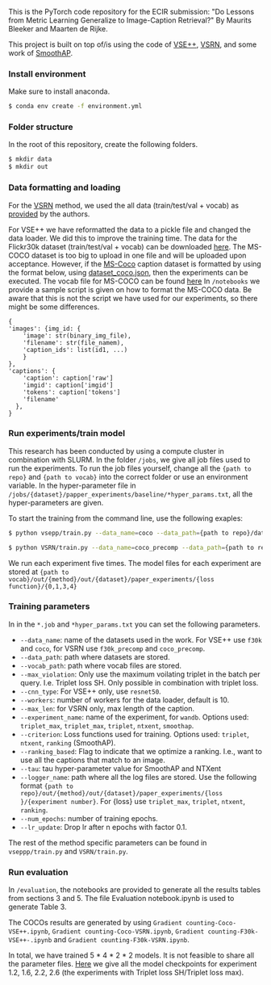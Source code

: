 This is the PyTorch code repository for the ECIR submission: "Do Lessons from Metric Learning Generalize to Image-Caption Retrieval?" By Maurits Bleeker and Maarten de Rijke.

This project is built on top of/is using  the code of [VSE++](https://github.com/fartashf/vsepp), [VSRN](https://github.com/KunpengLi1994/VSRN/), and some work of [SmoothAP](https://github.com/Andrew-Brown1/Smooth_AP). 

### Install environment

Make sure to install anaconda.

```bash
$ conda env create -f environment.yml
```

### Folder structure 

In the root of this repository, create the following folders.

```bash
$ mkdir data
$ mkdir out
```



### Data formatting and loading 

For the [VSRN](https://github.com/KunpengLi1994/VSRN/) method, we used the all data (train/test/val + vocab) as [provided](https://github.com/KunpengLi1994/VSRN/#download-datahttps://github.com/KunpengLi1994/VSRN/#download-data) by the authors. 

For VSE++ we have reformatted the data to a pickle file and changed the data loader. We did this to improve the training time. 
The data for the Flickr30k dataset (train/test/val + vocab)  can be downloaded [here](https://surfdrive.surf.nl/files/index.php/s/qnWabw1G5IqwARm?path=%2Fdata%2Fvsepp%2FVSEPP%2Ff30k). 
The MS-COCO dataset is too big to upload in one file and will be uploaded upon acceptance. However, if the [MS-Coco](https://cocodataset.org/#home) caption dataset is formatted by using the format below, using [dataset_coco.json](https://surfdrive.surf.nl/files/index.php/s/qnWabw1G5IqwARm?path=%2Fdata), then the experiments can be executed. The vocab file for MS-COCO can be found [here](https://surfdrive.surf.nl/files/index.php/s/qnWabw1G5IqwARm?path=%2Fdata%2Fvocab_vsrn)
In `/notebooks` we provide a sample script is given on how to format the MS-COCO data. Be aware that this is not the script we have used for our experiments, so there might be some differences.


```
{
'images': {img_id: {
    'image': str(binary_img_file),
    'filename': str(file_namem), 
    'caption_ids': list(id1, ...)
    }
},
'captions': {
    'caption': caption['raw']
    'imgid': caption['imgid']
    'tokens': caption['tokens']
    'filename'
  },
}
```
### Run experiments/train model

This research has been conducted by using a compute cluster in combination with SLURM. In the folder `/jobs`, we give all job files used to run the experiments. To run the job files yourself, change all the `{path to repo}` and `{path to vocab}` into the correct folder or use an environment variable. In the hyper-parameter file in `/jobs/{dataset}/papper_experiments/baseline/*hyper_params.txt`, all the hyper-parameters are given.

To start the training from the command line, use the following exaples:

```bash
$ python vsepp/train.py --data_name=coco --data_path={path to repo}/data/vsepp/coco -vocab_path={path to repo}/vsepp/coco --cnn_type=resnet50 --workers=10 --experiment_name=coco_triplet_max --criterion triplet --max_violation --logger_name {path to repo}/out/vsepp/out/coco/paper_experiments/triplet_max/0
```

```bash
$ python VSRN/train.py --data_name=coco_precomp --data_path={path to repo}/data/vsrn/coco -vocab_path={path to repo}/vsrn/coco --cnn_type=resnet50 --workers=10 --max_len 60 -experiment_name=coco_triplet_max --criterion triplet --max_violation --logger_name {path to vocab}/out/vsrn/out/coco/paper_experiments/triplet_max/0 --lr_update 15
```

We run each experiment five times. The model files for each experiment are stored at `{path to vocab}/out/{method}/out/{dataset}/paper_experiments/{loss function}/{0,1,3,4}`

### Training parameters

In in the `*.job` and `*hyper_params.txt` you can set the following parameters. 
- `--data_name`: name of the datasets used in the work. For VSE++ use `f30k` and `coco`, for VSRN use `f30k_precomp` and `coco_precomp`.
- `--data_path`: path where datasets are stored.
- `--vocab_path`: path where vocab files are stored.
- `--max_violation`: Only use the maximum voilating triplet in the batch per query. I.e. Triplet loss SH. Only possible in combination with triplet loss.
- `--cnn_type`: For VSE++ only, use `resnet50`.
- `--workers`: number of workers for the data loader, default is 10.
- `--max_len`: for VSRN only, max length of the caption.
- `--experiment_name`: name of the experiment, for `wandb`. Options used: `triplet_max`, `triplet_max`, `triplet`, `ntxent`, `smoothap`.
- `--criterion`: Loss functions used for training. Options used: `triplet`, `ntxent`, `ranking` (SmoothAP).
- `--ranking_based`: Flag to indicate that we optimize a ranking. I.e., want to use all the captions that match to an image.
- `--tau`: tau hyper-parameter value for SmoothAP and NTXent
- `--logger_name`: path where all the log files are stored. Use the following format `{path to repo}/out/{method}/out/{dataset}/paper_experiments/{loss }/{experiment number}`. For {loss} use `triplet_max`, `triplet`, `ntxent`, `ranking`.
- `--num_epochs`: number of training epochs.
- `--lr_update`: Drop lr after n epochs with factor 0.1.

The rest of the method specific parameters can be found in `vseppp/train.py` and `VSRN/train.py`.

### Run evaluation

In `/evaluation`, the notebooks are provided to generate all the results tables from sections 3 and 5. 
The file Evaluation notebook.ipynb is used to generate Table 3.

The COCOs results are generated by using `Gradient counting-Coco-VSE++.ipynb`, `Gradient counting-Coco-VSRN.ipynb`, `Gradient counting-F30k-VSE++-.ipynb` and `Gradient counting-F30k-VSRN.ipynb`. 

In total, we have trained 5 * 4 * 2 * 2 models. It is not feasible to share all the parameter files. [Here](https://surfdrive.surf.nl/files/index.php/s/EWjyBatYA60L0xx) we give all the model checkpoints for experiment 1.2, 1.6, 2.2, 2.6 (the experiments with Triplet loss SH/Triplet loss max).
